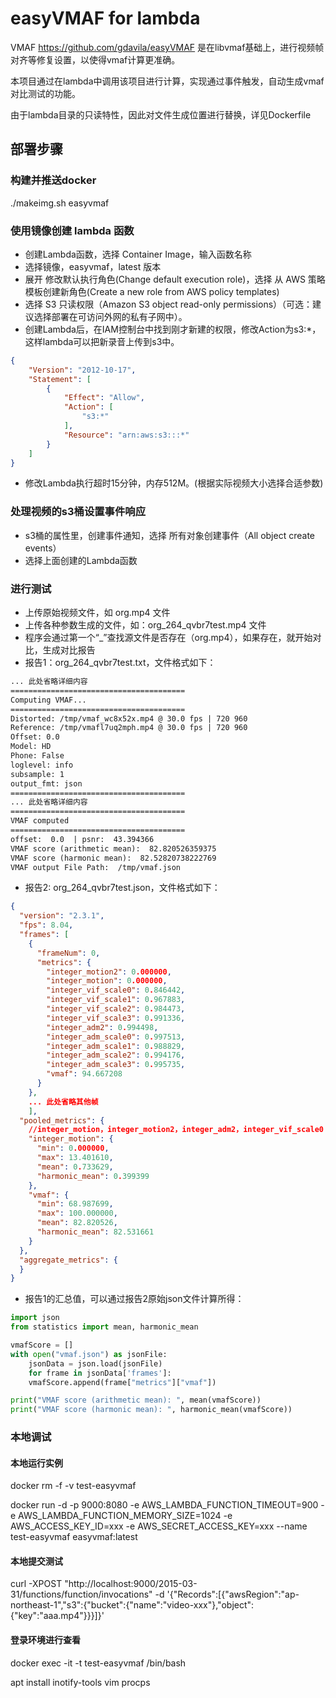 # easyVMAF for lambda

VMAF https://github.com/gdavila/easyVMAF 是在libvmaf基础上，进行视频帧对齐等修复设置，以使得vmaf计算更准确。

本项目通过在lambda中调用该项目进行计算，实现通过事件触发，自动生成vmaf对比测试的功能。

由于lambda目录的只读特性，因此对文件生成位置进行替换，详见Dockerfile

## 部署步骤

### 构建并推送docker

./makeimg.sh easyvmaf

### 使用镜像创建 lambda 函数

* 创建Lambda函数，选择 Container Image，输入函数名称
* 选择镜像，easyvmaf，latest 版本
* 展开 修改默认执行角色(Change default execution role)，选择 从 AWS 策略模板创建新角色(Create a new role from AWS policy templates)
* 选择 S3 只读权限（Amazon S3 object read-only permissions）（可选：建议选择部署在可访问外网的私有子网中）。
* 创建Lambda后，在IAM控制台中找到刚才新建的权限，修改Action为s3:*，这样lambda可以把新录音上传到s3中。

```json
{
    "Version": "2012-10-17",
    "Statement": [
        {
            "Effect": "Allow",
            "Action": [
                "s3:*"
            ],
            "Resource": "arn:aws:s3:::*"
        }
    ]
}
```

* 修改Lambda执行超时15分钟，内存512M。(根据实际视频大小选择合适参数)

### 处理视频的s3桶设置事件响应

* s3桶的属性里，创建事件通知，选择 所有对象创建事件（All object create events）
* 选择上面创建的Lambda函数

### 进行测试

* 上传原始视频文件，如 org.mp4 文件
* 上传各种参数生成的文件，如：org_264_qvbr7test.mp4 文件
* 程序会通过第一个“_”查找源文件是否存在（org.mp4），如果存在，就开始对比，生成对比报告
* 报告1：org_264_qvbr7test.txt，文件格式如下：

```txt
... 此处省略详细内容
=======================================
Computing VMAF...
=======================================
Distorted: /tmp/vmaf_wc8x52x.mp4 @ 30.0 fps | 720 960
Reference: /tmp/vmafl7uq2mph.mp4 @ 30.0 fps | 720 960
Offset: 0.0
Model: HD
Phone: False
loglevel: info
subsample: 1
output_fmt: json
=======================================
... 此处省略详细内容
=======================================
VMAF computed
=======================================
offset:  0.0  | psnr:  43.394366
VMAF score (arithmetic mean):  82.820526359375
VMAF score (harmonic mean):  82.52820738222769
VMAF output File Path:  /tmp/vmaf.json
```

* 报告2: org_264_qvbr7test.json，文件格式如下：

```json
{
  "version": "2.3.1",
  "fps": 8.04,
  "frames": [
    {
      "frameNum": 0,
      "metrics": {
        "integer_motion2": 0.000000,
        "integer_motion": 0.000000,
        "integer_vif_scale0": 0.846442,
        "integer_vif_scale1": 0.967883,
        "integer_vif_scale2": 0.984473,
        "integer_vif_scale3": 0.991336,
        "integer_adm2": 0.994498,
        "integer_adm_scale0": 0.997513,
        "integer_adm_scale1": 0.988829,
        "integer_adm_scale2": 0.994176,
        "integer_adm_scale3": 0.995735,
        "vmaf": 94.667208
      }
    },
    ... 此处省略其他帧
    ],
  "pooled_metrics": {
    //integer_motion，integer_motion2，integer_adm2，integer_vif_scale0 ～ integer_vif_scale3，integer_adm_scale0 ～ integer_adm_scale3
    "integer_motion": {
      "min": 0.000000,
      "max": 13.401610,
      "mean": 0.733629,
      "harmonic_mean": 0.399399
    },
    "vmaf": {
      "min": 68.987699,
      "max": 100.000000,
      "mean": 82.820526,
      "harmonic_mean": 82.531661
    }
  },
  "aggregate_metrics": {
  }
}
```

* 报告1的汇总值，可以通过报告2原始json文件计算所得：

```python
import json
from statistics import mean, harmonic_mean

vmafScore = []
with open("vmaf.json") as jsonFile:
    jsonData = json.load(jsonFile)
    for frame in jsonData['frames']:
    vmafScore.append(frame["metrics"]["vmaf"])

print("VMAF score (arithmetic mean): ", mean(vmafScore))
print("VMAF score (harmonic mean): ", harmonic_mean(vmafScore))
```

### 本地调试

#### 本地运行实例

docker rm -f -v test-easyvmaf

docker run -d -p 9000:8080 -e AWS_LAMBDA_FUNCTION_TIMEOUT=900 -e AWS_LAMBDA_FUNCTION_MEMORY_SIZE=1024  -e AWS_ACCESS_KEY_ID=xxx -e AWS_SECRET_ACCESS_KEY=xxx --name test-easyvmaf easyvmaf:latest

#### 本地提交测试

curl -XPOST "http://localhost:9000/2015-03-31/functions/function/invocations" -d '{"Records":[{"awsRegion":"ap-northeast-1","s3":{"bucket":{"name":"video-xxx"},"object":{"key":"aaa.mp4"}}}]}'

#### 登录环境进行查看

docker exec -it -t test-easyvmaf /bin/bash

apt install inotify-tools vim procps
